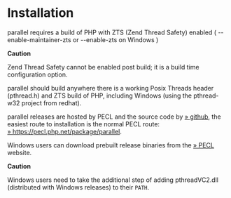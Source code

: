 Installation
============

parallel requires a build of PHP with ZTS (Zend Thread Safety) enabled (
--enable-maintainer-zts or --enable-zts on Windows )

**Caution**

Zend Thread Safety cannot be enabled post build; it is a build time
configuration option.

parallel should build anywhere there is a working Posix Threads header
(pthread.h) and ZTS build of PHP, including Windows (using the
pthread-w32 project from redhat).

parallel releases are hosted by PECL and the source code by
<a href="https://github.com/krakjoe/parallel" class="link external">» github</a>,
the easiest route to installation is the normal PECL route:
<a href="https://pecl.php.net/package/parallel" class="link external">» https://pecl.php.net/package/parallel</a>.

Windows users can download prebuilt release binaries from the
<a href="https://windows.php.net/downloads/pecl/releases/parallel" class="link external">» PECL</a>
website.

**Caution**

Windows users need to take the additional step of adding pthreadVC2.dll
(distributed with Windows releases) to their `PATH`.
